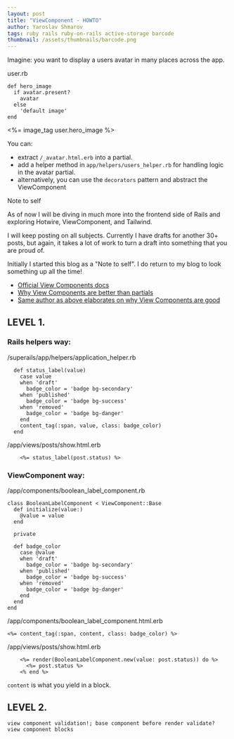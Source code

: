 ```yaml
---
layout: post
title: "ViewComponent - HOWTO"
author: Yaroslav Shmarov
tags: ruby rails ruby-on-rails active-storage barcode
thumbnail: /assets/thumbnails/barcode.png
---
```


Imagine: you want to display a users avatar in many places across the app.

user.rb
```
def hero_image
  if avatar.present?
    avatar
  else
    'default image'
end
```

<%= image_tag user.hero_image %>

You can:
* extract `/_avatar.html.erb` into a partial.
* add a helper method in `app/helpers/users_helper.rb` for handling logic in the avatar partial.
* alternatively, you can use the `decorators` pattern and abstract the 
ViewComponent

Note to self

As of now I will be diving in much more into the frontend side of Rails and exploring Hotwire, ViewComponent, and Tailwind.

I will keep posting on all subjects.
Currently I have drafts for another 30+ posts, but again, it takes a lot of work to turn a draft into something that you are proud of.

Initially I started this blog as a "Note to self". I do return to my blog to look something up all the time!


* [Official View Components docs](https://viewcomponent.org/guide/getting-started.html)
* [Why View Components are better than partials](https://teamhq.app/blog/tech/17-how-rendering-partials-can-slow-your-rails-app-to-a-crawl)
* [Same author as above elaborates on why View Components are good](https://teamhq.app/blog/tech/15-introducing-viewcomponent-the-next-level-in-rails-views)


## LEVEL 1.

### Rails helpers way:

/superails/app/helpers/application_helper.rb
```
  def status_label(value)
    case value
    when 'draft'
      badge_color = 'badge bg-secondary'
    when 'published'
      badge_color = 'badge bg-success'
    when 'removed'
      badge_color = 'badge bg-danger'
    end
    content_tag(:span, value, class: badge_color)
  end
```

/app/views/posts/show.html.erb
```
    <%= status_label(post.status) %>
```

### ViewComponent way:

/app/components/boolean_label_component.rb
```
class BooleanLabelComponent < ViewComponent::Base
  def initialize(value:)
    @value = value
  end

  private

  def badge_color
    case @value
    when 'draft'
      badge_color = 'badge bg-secondary'
    when 'published'
      badge_color = 'badge bg-success'
    when 'removed'
      badge_color = 'badge bg-danger'
    end
  end
end
```

/app/components/boolean_label_component.html.erb
```
<%= content_tag(:span, content, class: badge_color) %>
```

/app/views/posts/show.html.erb
```
    <%= render(BooleanLabelComponent.new(value: post.status)) do %>
      <%= post.status %>
    <% end %>
```

`content` is what you yield in a block.

## LEVEL 2.


```
view component validation!; base component before render validate?
view component blocks
```
